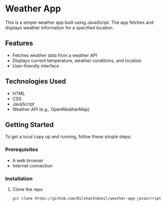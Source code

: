 # Weather App

This is a simple weather app built using JavaScript. The app fetches and displays weather information for a specified location.

## Features

- Fetches weather data from a weather API
- Displays current temperature, weather conditions, and location
- User-friendly interface

## Technologies Used

- HTML
- CSS
- JavaScript
- Weather API (e.g., OpenWeatherMap)

## Getting Started

To get a local copy up and running, follow these simple steps:

### Prerequisites

- A web browser
- Internet connection

### Installation

1. Clone the repo
   ```sh
   git clone https://github.com/DilshanIndunil/weather-app-javascrript.git
